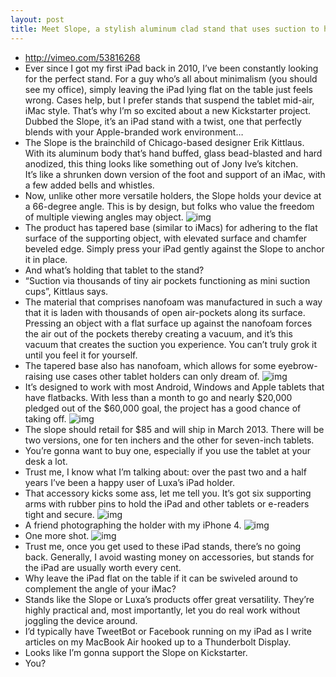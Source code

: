 ```yaml
---
layout: post
title: Meet Slope, a stylish aluminum clad stand that uses suction to hold your iPad
---
```

* http://vimeo.com/53816268
* Ever since I got my first iPad back in 2010, I’ve been constantly looking for the perfect stand. For a guy who’s all about minimalism (you should see my office), simply leaving the iPad lying flat on the table just feels wrong. Cases help, but I prefer stands that suspend the tablet mid-air, iMac style. That’s why I’m so excited about a new Kickstarter project. Dubbed the Slope, it’s an iPad stand with a twist, one that perfectly blends with your Apple-branded work environment…
* The Slope is the brainchild of Chicago-based designer Erik Kittlaus. With its aluminum body that’s hand buffed, glass bead-blasted and hard anodized, this thing looks like something out of Jony Ive’s kitchen. It’s like a shrunken down version of the foot and support of an iMac, with a few added bells and whistles.
* Now, unlike other more versatile holders, the Slope holds your device at a 66-degree angle. This is by design, but folks who value the freedom of multiple viewing angles may object.
![img](http://media.idownloadblog.com/wp-content/uploads/2012/11/Slope-iPad-stand-image-001.jpg)
* The product has tapered base (similar to iMacs) for adhering to the flat surface of the supporting object, with elevated surface and chamfer beveled edge. Simply press your iPad gently against the Slope to anchor it in place.
* And what’s holding that tablet to the stand?
* “Suction via thousands of tiny air pockets functioning as mini suction cups”, Kittlaus says.
* The material that comprises nanofoam was manufactured in such a way that it is laden with thousands of open air-pockets along its surface. Pressing an object with a flat surface up against the nanofoam forces the air out of the pockets thereby creating a vacuum, and it’s this vacuum that creates the suction you experience. You can’t truly grok it until you feel it for yourself.
* The tapered base also has nanofoam, which allows for some eyebrow-raising use cases other tablet holders can only dream of.
![img](http://media.idownloadblog.com/wp-content/uploads/2012/11/Slope-iPad-stand-car-001.jpg)
* It’s designed to work with most Android, Windows and Apple tablets that have flatbacks. With less than a month to go and nearly $20,000 pledged out of the $60,000 goal, the project has a good chance of taking off.
![img](http://media.idownloadblog.com/wp-content/uploads/2012/11/Slope-iPad-stand-window-001.jpg)
* The slope should retail for $85 and will ship in March 2013. There will be two versions, one for ten inchers and the other for seven-inch tablets.
* You’re gonna want to buy one, especially if you use the tablet at your desk a lot.
* Trust me, I know what I’m talking about: over the past two and a half years I’ve been a happy user of Luxa’s iPad holder.
* That accessory kicks some ass, let me tell you. It’s got six supporting arms with rubber pins to hold the iPad and other tablets or e-readers tight and secure.
![img](http://media.idownloadblog.com/wp-content/uploads/2012/11/Luxa-iPad-holder-image-002.jpg)
* A friend photographing the holder with my iPhone 4.
![img](http://media.idownloadblog.com/wp-content/uploads/2012/11/Luxa-iPad-holder-image-001.jpg)
* One more shot.
![img](http://media.idownloadblog.com/wp-content/uploads/2012/11/Luxa-iPad-holder-image-003.jpg)
* Trust me, once you get used to these iPad stands, there’s no going back. Generally, I avoid wasting money on accessories, but stands for the iPad are usually worth every cent.
* Why leave the iPad flat on the table if it can be swiveled around to complement the angle of your iMac?
* Stands like the Slope or Luxa’s products offer great versatility. They’re highly practical and, most importantly, let you do real work without joggling the device around.
* I’d typically have TweetBot or Facebook running on my iPad as I write articles on my MacBook Air hooked up to a Thunderbolt Display.
* Looks like I’m gonna support the Slope on Kickstarter.
* You?

